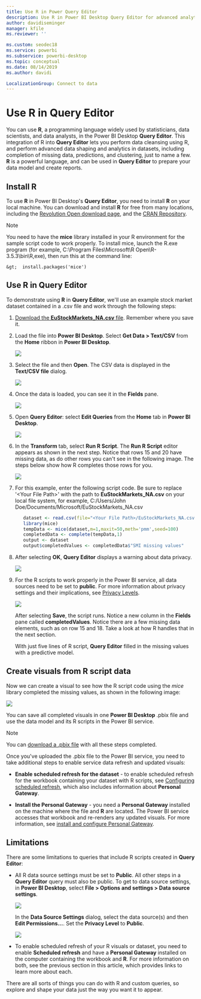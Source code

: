 ```yaml
---
title: Use R in Power Query Editor
description: Use R in Power BI Desktop Query Editor for advanced analytics
author: davidiseminger
manager: kfile
ms.reviewer: ''

ms.custom: seodec18
ms.service: powerbi
ms.subservice: powerbi-desktop
ms.topic: conceptual
ms.date: 08/14/2019
ms.author: davidi

LocalizationGroup: Connect to data
---
```

# Use R in Query Editor

You can use **R**, a programming language widely used by statisticians, data scientists, and data analysts, in the Power BI Desktop **Query Editor**. This integration of R into **Query Editor** lets you perform data cleansing using R, and perform advanced data shaping and analytics in datasets, including completion of missing data, predictions, and clustering, just to name a few. **R** is a powerful language, and can be used in **Query Editor** to prepare your data model and create reports.

## Install R

To use **R** in Power BI Desktop's **Query Editor**, you need to install **R** on your local machine. You can download and install **R** for free from many locations, including the [Revolution Open download page](https://mran.revolutionanalytics.com/download/), and the [CRAN Repository](https://cran.r-project.org/bin/windows/base/).

> [!NOTE]
> You need to have the **mice** library installed in your R environment for the sample script code to work properly. To install mice, launch the R.exe program (for example, C:\Program Files\Microsoft\R Open\R-3.5.3\bin\R,exe), then run this at the command line:
>
>`&gt;  install.packages('mice')`

## Use R in Query Editor

To demonstrate using **R** in **Query Editor**, we'll use an example stock market dataset contained in  a .csv file and work through the following steps:

1. [Download the **EuStockMarkets_NA.csv** file](http://download.microsoft.com/download/F/8/A/F8AA9DC9-8545-4AAE-9305-27AD1D01DC03/EuStockMarkets_NA.csv). Remember where you save it.

1. Load the file into **Power BI Desktop**. Select **Get Data > Text/CSV** from the **Home** ribbon in **Power BI Desktop**.

   ![](media/desktop-r-in-query-editor/r-in-query-editor_1.png)

1. Select the file and then **Open**. The CSV data is displayed in the **Text/CSV file** dialog.

   ![](media/desktop-r-in-query-editor/r-in-query-editor_2.png)

1. Once the data is loaded, you can see it in the **Fields** pane.

   ![](media/desktop-r-in-query-editor/r-in-query-editor_3.png)

1. Open **Query Editor**: select **Edit Queries** from the **Home** tab in **Power BI Desktop**.

   ![](media/desktop-r-in-query-editor/r-in-query-editor_4.png)

1. In the **Transform** tab, select **Run R Script**. The **Run R Script** editor appears as shown in the next step. Notice that rows 15 and 20 have missing data, as do other rows you can't see in the following image. The steps below show how R completes those rows for you.

   ![](media/desktop-r-in-query-editor/r-in-query-editor_5d.png)

 1. For this example, enter the following script code. Be sure to replace '&lt;Your File Path&gt;' with the path to **EuStockMarkets_NA.csv** on your local file system, for example, C:/Users/John Doe/Documents/Microsoft/EuStockMarkets_NA.csv

    ```r
       dataset <- read.csv(file="<Your File Path>/EuStockMarkets_NA.csv", header=TRUE, sep=",")
       library(mice)
       tempData <- mice(dataset,m=1,maxit=50,meth='pmm',seed=100)
       completedData <- complete(tempData,1)
       output <- dataset
       output$completedValues <- completedData$"SMI missing values"
    ```

7. After selecting **OK**, **Query Editor** displays a warning about data privacy.

   ![](media/desktop-r-in-query-editor/r-in-query-editor_6.png)
8. For the R scripts to work properly in the Power BI service, all data sources need to be set to **public**. For more information about privacy settings and their implications, see [Privacy Levels](desktop-privacy-levels.md).

   ![](media/desktop-r-in-query-editor/r-in-query-editor_7.png)

   After selecting **Save**, the script runs. Notice a new column in the **Fields** pane called **completedValues**. Notice there are a few missing data elements, such as on row 15 and 18. Take a look at how R handles that in the next section.

   With just five lines of R script, **Query Editor** filled in the missing values with a predictive model.

## Create visuals from R script data

Now we can create a visual to see how the R script code using the *mice* library completed the missing values, as shown in the following image:

![](media/desktop-r-in-query-editor/r-in-query-editor_8a.png)

You can save all completed visuals in one **Power BI Desktop** .pbix file and use the data model and its R scripts in the Power BI service.

> [!NOTE]
> You can [download a .pbix file](http://download.microsoft.com/download/F/8/A/F8AA9DC9-8545-4AAE-9305-27AD1D01DC03/Complete%20Values%20with%20R%20in%20PQ.pbix) with all these steps completed.

Once you've uploaded the .pbix file to the Power BI service, you need to take additional steps to enable service data refresh and updated visuals:  

* **Enable scheduled refresh for the dataset** - to enable scheduled refresh for the workbook containing your dataset with R scripts, see [Configuring scheduled refresh](refresh-scheduled-refresh.md), which also includes information about **Personal Gateway**.

* **Install the Personal Gateway** - you need a **Personal Gateway** installed on the machine where the file and **R** are located. The Power BI service accesses that workbook and re-renders any updated visuals. For more information, see [install and configure Personal Gateway](service-gateway-personal-mode.md).

## Limitations

There are some limitations to queries that include R scripts created in **Query Editor**:

* All R data source settings must be set to **Public**. All other steps in a **Query Editor** query must also be public. To get to data source settings, in **Power BI Desktop**, select **File > Options and settings > Data source settings**.

  ![](media/desktop-r-in-query-editor/r-in-query-editor_9.png)

  In the **Data Source Settings** dialog, select the data source(s) and then **Edit Permissions...**.  Set the **Privacy Level**  to **Public**.

  ![](media/desktop-r-in-query-editor/r-in-query-editor_10.png)    
* To enable scheduled refresh of your R visuals or dataset, you need to enable **Scheduled refresh** and have a **Personal Gateway** installed on the computer containing the workbook and **R**. For more information on both, see the previous section in this article, which provides links to learn more about each.

There are all sorts of things you can do with R and custom queries, so explore and shape your data just the way you want it to appear.

